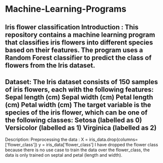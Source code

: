 # Machine-Learning-Programs
Iris flower classification
Introduction : 
This repository contains a machine learning program that classifies iris flowers into different species based on their features.
The program uses a Random Forest classifier to predict the class of flowers from the Iris dataset.
--------------------------------------------------------------------------------------------------------------------------------
Dataset: 
The Iris dataset consists of 150 samples of iris flowers, each with the following features:
Sepal length (cm)
Sepal width (cm)
Petal length (cm)
Petal width (cm)
The target variable is the species of the iris flower, which can be one of the following classes:   Setosa (labelled as 0)
                                                                                                    Versicolor (labelled as 1)
                                                                                                    Virginica (labelled as 2)
--------------------------------------------------------------------------------------------------------------------------------                                                                                                    
Description:
Preprocessing the data : 
X = iris_data.drop(columns=['flower_class'])
y = iris_data['flower_class']
I have dropped the flower class because there is no use case to train the data over the flower_class, the data is only trained on septal and petal (length and width).

                                                                                                    
                                                                                                    
